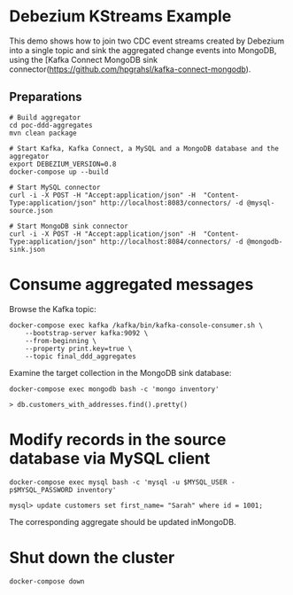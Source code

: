 # Debezium KStreams Example

This demo shows how to join two CDC event streams created by Debezium into a single topic and
sink the aggregated change events into MongoDB, using the [Kafka Connect MongoDB sink connector(https://github.com/hpgrahsl/kafka-connect-mongodb).

## Preparations

```shell
# Build aggregator
cd poc-ddd-aggregates
mvn clean package
```

```shell
# Start Kafka, Kafka Connect, a MySQL and a MongoDB database and the aggregator
export DEBEZIUM_VERSION=0.8
docker-compose up --build

# Start MySQL connector
curl -i -X POST -H "Accept:application/json" -H  "Content-Type:application/json" http://localhost:8083/connectors/ -d @mysql-source.json

# Start MongoDB sink connector
curl -i -X POST -H "Accept:application/json" -H  "Content-Type:application/json" http://localhost:8084/connectors/ -d @mongodb-sink.json
```

# Consume aggregated messages

Browse the Kafka topic:

```shell
docker-compose exec kafka /kafka/bin/kafka-console-consumer.sh \
    --bootstrap-server kafka:9092 \
    --from-beginning \
    --property print.key=true \
    --topic final_ddd_aggregates
```

Examine the target collection in the MongoDB sink database:

```shell
docker-compose exec mongodb bash -c 'mongo inventory'

> db.customers_with_addresses.find().pretty()
```

# Modify records in the source database via MySQL client

```shell
docker-compose exec mysql bash -c 'mysql -u $MYSQL_USER -p$MYSQL_PASSWORD inventory'

mysql> update customers set first_name= "Sarah" where id = 1001;
```

The corresponding aggregate should be updated inMongoDB.

# Shut down the cluster

```shell
docker-compose down
```
